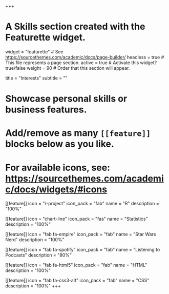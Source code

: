 +++
# A Skills section created with the Featurette widget.
widget = "featurette"  # See https://sourcethemes.com/academic/docs/page-builder/
headless = true  # This file represents a page section.
active = true  # Activate this widget? true/false
weight = 90  # Order that this section will appear.

title = "Interests"
subtitle = ""

# Showcase personal skills or business features.
# 
# Add/remove as many `[[feature]]` blocks below as you like.
# 
# For available icons, see: https://sourcethemes.com/academic/docs/widgets/#icons

[[feature]]
  icon = "r-project"
  icon_pack = "fab"
  name = "R"
  description = "100%"
  
[[feature]]
  icon = "chart-line"
  icon_pack = "fas"
  name = "Statistics"
  description = "100%"  
  
[[feature]]
  icon = "fab fa-empire"
  icon_pack = "fab"
  name = "Star Wars Nerd"
  description = "100%"

[[feature]]
  icon = "fab fa-spotify"
  icon_pack = "fab"
  name = "Listening to Podcasts"
  description = "80%"

[[feature]]
  icon = "fab fa-html5"
  icon_pack = "fab"
  name = "HTML"
  description = "100%"
  
[[feature]]
  icon = "fab fa-css3-alt"
  icon_pack = "fab"
  name = "CSS"
  description = "100%"
+++
